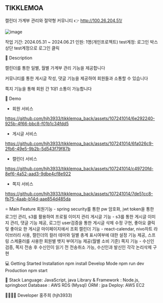 ## TIKKLEMOA
캘린더 가계부 관리와 절약형 커뮤니티 👉 http://100.26.204.51/

![image](https://github.com/hjh3933/tikklemoa_back/assets/107241014/216183ad-38a8-4409-824d-1c80519aa6c3)

작업 기간: 2024.05.31 ~ 2024.06.21
인원: 1명(개인프로젝트)
test계정: 로그인 박스 상단 test계정으로 로그인 클릭

📖 Description

캘린더를 통한 일별, 월별 가계부 관리 기능을 제공합니다

커뮤니티를 통한 게시글 작성, 댓글 기능을 제공하여 회원들과 소통할 수 있습니다

쪽지 기능을 통해 회원 간 1대1 소통이 가능합니다

🐤 Demo
* 회원 서비스

https://github.com/hjh3933/tikklemoa_back/assets/107241014/6e292240-925b-4f66-bbc8-f01b1c34fdd5

* 게시글 서비스

https://github.com/hjh3933/tikklemoa_back/assets/107241014/6fa026c9-2fb6-49e5-9b2b-5d543f79f87b
  
* 캘린더 서비스

https://github.com/hjh3933/tikklemoa_back/assets/107241014/c49720fd-8ef6-4a52-aad3-9dbe4cf8e922

* 쪽지 서비스

https://github.com/hjh3933/tikklemoa_back/assets/107241014/7de51cc8-fb75-4aab-b14d-aae854d485da
 
⭐ Main Feature
회원기능 -  spring security를 통한 pw 암호화, jwt token을 통한 로그인 관리, s3를 활용하여 프로필 이미지 관리
게시글 기능 - s3를 통한 게시글 이미지 관리, 댓글 기능 제공, 로그인 user검증을 통한 게시글 삭제 수정 구현, 좋아요 클릭 및 좋아요 한 게시글 마이페이지에서 조회
캘린더 기능 - react-calendar, nivo차트 라이브러리 사용, 캘린더의 컬러 테마와 일별 총계 표시여부에 대한 설정 기능 제공, 스프링 스케줄러를 사용한 회원별 뱃지 부여기능 제공(월별 소비 기준)
쪽지 기능 - 수신인 검증, 쪽지 전송 후 수신인이 읽기 전 전송취소 가능, 수신인과 발신인 각각 논리삭제 구현


💻 Getting Started
Installation
npm install
Develop Mode
npm run dev
Production
npm start

🔧 Stack
Language: JavaScript, java
Library & Framework : Node.js, springboot
Database : AWS RDS (Mysql)
ORM : jpa
Deploy: AWS EC2


👨‍👩‍👧‍👦 Developer
홍주희 (hjh3933)
